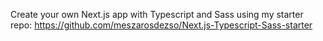 Create your own Next.js app with Typescript and Sass using my starter repo: https://github.com/meszarosdezso/Next.js-Typescript-Sass-starter
